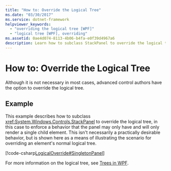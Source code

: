 ```yaml
---
title: "How to: Override the Logical Tree"
ms.date: "03/30/2017"
ms.service: dotnet-framework
helpviewer_keywords: 
  - "overriding the logical tree [WPF]"
  - "logical tree [WPF], overriding"
ms.assetid: 0ae4d074-8113-4b06-b4fa-e0f39d4967a6
description: Learn how to subclass StackPanel to override the logical tree and enforce a behavior that the panel may only have and will only render a single child element.
---
```

# How to: Override the Logical Tree

Although it is not necessary in most cases, advanced control authors have the option to override the logical tree.  
  
## Example  

 This example describes how to subclass <xref:System.Windows.Controls.StackPanel> to override the logical tree, in this case to enforce a behavior that the panel may only have and will only render a single child element. This isn't necessarily a practically desirable behavior, but is shown here as a means of illustrating the scenario for overriding an element's normal logical tree.  
  
 [!code-csharp[LogicalOverride#SingletonPanel](~/samples/snippets/csharp/VS_Snippets_Wpf/LogicalOverride/CSharp/SDKSampleLibrary/class1.cs#singletonpanel)]  
  
 For more information on the logical tree, see [Trees in WPF](trees-in-wpf.md).
